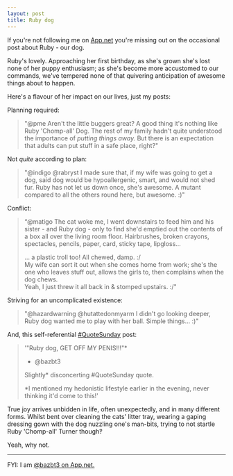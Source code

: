 ```yaml
---
layout: post
title: Ruby dog
---
```


If you're not following me on [App.net](http://app.net) you're missing out on the occasional post about Ruby - our dog.

Ruby's lovely.  Approaching her first birthday, as she's grown she's lost none of her puppy enthusiasm; as she's become more accustomed to our commands, we've tempered none of that quivering anticipation of awesome things about to happen.

Here's a flavour of her impact on our lives, just my posts:

Planning required:

> "@pme Aren't the little buggers great? A good thing it's nothing like Ruby 'Chomp-all' Dog. The rest of my family hadn't quite understood the importance of *putting things away.* But there is an expectation that adults can put stuff in a safe place, right?"

Not *quite* according to plan:

> "@indigo @rabryst I made sure that, if my wife was going to get a dog, said dog would be hypoallergenic, smart, and would not shed fur. Ruby has not let us down once, she's awesome. A mutant compared to all the others round here, but awesome. :)"

Conflict:

> “@matigo The cat woke me, I went downstairs to feed him and his sister - and Ruby dog - only to find she'd emptied out the contents of a box all over the living room floor. Hairbrushes, broken crayons, spectacles, pencils, paper, card, sticky tape, lipgloss…
> 
> … a plastic troll too! All chewed, damp. :/    
> My wife can sort it out when she comes home from work; she's the one who leaves stuff out, allows the girls to, then complains when the dog chews.    
> Yeah, I just threw it all back in & stomped upstairs. :/"

Striving for an uncomplicated existence:

> "@hazardwarning @hutattedonmyarm I didn't go looking deeper, Ruby dog wanted me to play with her ball. Simple things… :)"

And, this self-referential [\#QuoteSunday](https://alpha.app.net/hashtags/quotesunday) post:

> '"Ruby dog, GET OFF MY PENIS!!!"\*    
> - @bazbt3
> 
> Slightly\* disconcerting #QuoteSunday quote.
> 
> \*I mentioned my hedonistic lifestyle earlier in the evening, never thinking it'd come to this!'

True joy arrives unbidden in life, often unexpectedly, and in many different forms.  Whilst bent over cleaning the cats' litter tray, wearing a gaping dressing gown with the dog nuzzling one's man-bits, trying to not startle Ruby 'Chomp-all' Turner though‽ 

Yeah, why not.

---

FYI: I am [@bazbt3 on App.net.](http://app.net/bazbt3)
